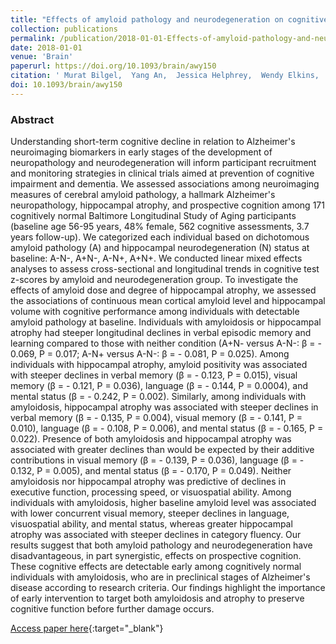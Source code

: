```yaml
---
title: "Effects of amyloid pathology and neurodegeneration on cognitive change in cognitively normal adults"
collection: publications
permalink: /publication/2018-01-01-Effects-of-amyloid-pathology-and-neurodegeneration-on-cognitive-change-in-cognitively-normal-adults
date: 2018-01-01
venue: 'Brain'
paperurl: https://doi.org/10.1093/brain/awy150
citation: ' Murat Bilgel,  Yang An,  Jessica Helphrey,  Wendy Elkins,  Gabriela Gomez,  Dean Wong,  Christos Davatzikos,  Luigi Ferrucci,  Susan Resnick, &quot;Effects of amyloid pathology and neurodegeneration on cognitive change in cognitively normal adults.&quot; Brain, 2018.'
doi: 10.1093/brain/awy150
---
```


### Abstract

Understanding short-term cognitive decline in relation to Alzheimer's neuroimaging biomarkers in early stages of the development of neuropathology and neurodegeneration will inform participant recruitment and monitoring strategies in clinical trials aimed at prevention of cognitive impairment and dementia. We assessed associations among neuroimaging measures of cerebral amyloid pathology, a hallmark Alzheimer's neuropathology, hippocampal atrophy, and prospective cognition among 171 cognitively normal Baltimore Longitudinal Study of Aging participants (baseline age 56-95 years, 48% female, 562 cognitive assessments, 3.7 years follow-up). We categorized each individual based on dichotomous amyloid pathology (A) and hippocampal neurodegeneration (N) status at baseline: A-N-, A+N-, A-N+, A+N+. We conducted linear mixed effects analyses to assess cross-sectional and longitudinal trends in cognitive test z-scores by amyloid and neurodegeneration group. To investigate the effects of amyloid dose and degree of hippocampal atrophy, we assessed the associations of continuous mean cortical amyloid level and hippocampal volume with cognitive performance among individuals with detectable amyloid pathology at baseline. Individuals with amyloidosis or hippocampal atrophy had steeper longitudinal declines in verbal episodic memory and learning compared to those with neither condition (A+N- versus A-N-: β = - 0.069, P = 0.017; A-N+ versus A-N-: β = - 0.081, P = 0.025). Among individuals with hippocampal atrophy, amyloid positivity was associated with steeper declines in verbal memory (β = - 0.123, P = 0.015), visual memory (β = - 0.121, P = 0.036), language (β = - 0.144, P = 0.0004), and mental status (β = - 0.242, P = 0.002). Similarly, among individuals with amyloidosis, hippocampal atrophy was associated with steeper declines in verbal memory (β = - 0.135, P = 0.004), visual memory (β = - 0.141, P = 0.010), language (β = - 0.108, P = 0.006), and mental status (β = - 0.165, P = 0.022). Presence of both amyloidosis and hippocampal atrophy was associated with greater declines than would be expected by their additive contributions in visual memory (β = - 0.139, P = 0.036), language (β = - 0.132, P = 0.005), and mental status (β = - 0.170, P = 0.049). Neither amyloidosis nor hippocampal atrophy was predictive of declines in executive function, processing speed, or visuospatial ability. Among individuals with amyloidosis, higher baseline amyloid level was associated with lower concurrent visual memory, steeper declines in language, visuospatial ability, and mental status, whereas greater hippocampal atrophy was associated with steeper declines in category fluency. Our results suggest that both amyloid pathology and neurodegeneration have disadvantageous, in part synergistic, effects on prospective cognition. These cognitive effects are detectable early among cognitively normal individuals with amyloidosis, who are in preclinical stages of Alzheimer's disease according to research criteria. Our findings highlight the importance of early intervention to target both amyloidosis and atrophy to preserve cognitive function before further damage occurs.

[Access paper here](https://doi.org/10.1093/brain/awy150){:target="_blank"}